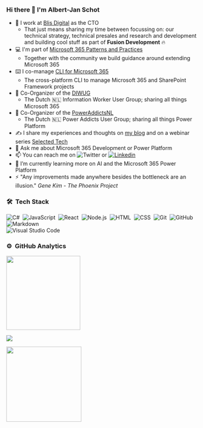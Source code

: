 

### Hi there 👋 I'm Albert-Jan Schot

- 💼 I work at [Blis Digital](https://blisdigital.com/) as the CTO 
  -  That just means sharing my time between focussing on: our technical strategy, technical presales and research and development and building cool stuff as part of **Fusion Development** 🔥
- 💻 I'm part of [Microsoft 365 Patterns and Practices](https://pnp.github.io/) 
  -  Together with the community we build guidance around extending Microsoft 365
- ⌨️ I co-manage [CLI for Microsoft 365](https://pnp.github.io/cli-microsoft365/) 
  - The cross-platform CLI to manage Microsoft 365 and SharePoint Framework projects
- 🥑 Co-Organizer of the [DIWUG](https://www.diwug.nl/) 
  - The Dutch 🇳🇱 Information Worker User Group; sharing all things Microsoft 365
- 🥑 Co-Organizer of the [PowerAddictsNL](http://www.poweraddicts.nl/) 
  - The Dutch 🇳🇱 Power Addicts User Group; sharing all things Power Platform
- ✍️ I share my experiences and thoughts on [my blog](https://www.cloudappie.nl/) and on a webinar series [Selected Tech](https://www.selectedtech.show/)
- 💬 Ask me about Microsoft 365 Development or Power Platform
- 📫 You can reach me on ![Twitter](https://img.shields.io/badge/appieschot%20-1DA1F2?style=flat&logo=twitter&logoColor=007ACC) or [![Linkedin](https://img.shields.io/badge/linkedin-0077B5?style=flat&logo=linkedin)](https://www.linkedin.com/in/albertjanschot/)
- 🌱 I’m currently learning more on AI and the Microsoft 365 Power Platform 
- ⚡ "Any improvements made anywhere besides the bottleneck are an illusion." _Gene Kim - The Phoenix Project_


### 🛠 &nbsp;Tech Stack
![C#](https://img.shields.io/badge/-c%23%20-05122A?style=flat&logo=c-sharp)&nbsp;
![JavaScript](https://img.shields.io/badge/-JavaScript-05122A?style=flat&logo=javascript)&nbsp;
![React](https://img.shields.io/badge/-React-05122A?style=flat&logo=react)&nbsp;
![Node.js](https://img.shields.io/badge/-Node.js-05122A?style=flat&logo=node.js)&nbsp;
![HTML](https://img.shields.io/badge/-HTML-05122A?style=flat&logo=HTML5)&nbsp;
![CSS](https://img.shields.io/badge/-CSS-05122A?style=flat&logo=CSS3&logoColor=1572B6)&nbsp;
![Git](https://img.shields.io/badge/-Git-05122A?style=flat&logo=git)&nbsp;
![GitHub](https://img.shields.io/badge/-GitHub-05122A?style=flat&logo=github)&nbsp;
![Markdown](https://img.shields.io/badge/-Markdown-05122A?style=flat&logo=markdown)\
![Visual Studio Code](https://img.shields.io/badge/-Visual%20Studio%20Code-05122A?style=flat&logo=visual-studio-code&logoColor=007ACC)&nbsp;

### ⚙️ &nbsp;GitHub Analytics

<p align="left">
<a href="https://github.com/appieschot">
  <img height="195em" src="https://github-readme-stats-eight-theta.vercel.app/api?username=appieschot&show_icons=true&theme=algolia&include_all_commits=true&count_private=true"/>
</a>
</p>

<p align="left">
<a href="https://github.com/appieschot">
  <img src="https://github-readme-streak-stats.herokuapp.com/?user=appieschot&theme=algolia">
</a>
</p>

<p align="left">
<a href="https://github.com/appieschot">
  <img height="198em" src="https://github-readme-stats.vercel.app/api/top-langs/?username=appieschot&layout=compact&title_color=00ADFE&text_color=fff&icon_color=007bff&bg_color=050F2C">
</a>
</p>
